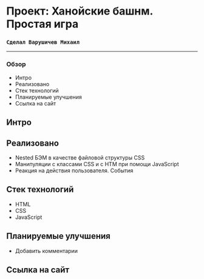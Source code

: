 # Проект: Ханойские башнм. Простая игра
###   `Сделал Варушичев Михаил `
----

### Обзор
* Интро
* Реализовано
* Стек технологий
* Планируемые улучшения
* Ссылка на сайт

## Интро



## Реализовано
* Nested БЭМ в качестве файловой структуры CSS
* Манипуляции с классами CSS и с HTM при помощи JavaScript
* Реакция на действия пользователя. События

## Стек технологий
* HTML
* CSS
* JavaScript

## Планируемые улучшения
* Добавить комментарии

## Ссылка на сайт

